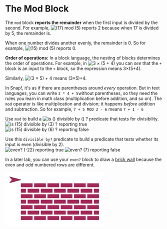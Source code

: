 # The Mod Block

The `mod` block **reports the remainder** when the first input is divided by the second. For example, ![\(17\) mod \(5\)](https://bjc.edc.org/bjc-r/img/1-introduction/17-mod-5.png) reports 2 because when 17 is divided by 5, the remainder is. 

When one number divides another evenly, the remainder is 0. So for example, ![\(15\) mod \(5\)](https://bjc.edc.org/bjc-r/img/1-introduction/15-mod-5.png) reports 0.



 **Order of operations:** In a block language, the nesting of blocks determines the order of operations. For example, in ![3 &#xD7; \(5 + 4\)](https://bjc.edc.org/bjc-r/img/6-computers/3-times%285+4%29.png) you can _see_ that the `+` block is an input to the `×` block, so the expression means 3×\(5+4\). 

Similarly, ![\(3 &#xD7; 5\) + 4](https://bjc.edc.org/bjc-r/img/6-computers/%283-times-5%29+4.png) means \(3×5\)+4. 

In Snap!, it's as if there are parentheses around _every_ operation. But in text languages, you can write `3 * 4 + 5`without parentheses, so they need the rules you learn in math class \(multiplication before addition, and so on\). The `mod` operator is like multiplication and division; it happens _before_ addition and subtraction. So for example, `7 + 5 MOD 2 - 6` means `7 + 1 - 6`

Use `mod` to build a ![is \(\) divisible by \(\) ?](https://bjc.edc.org/bjc-r/img/2-complexity/divisible-by.png) predicate that tests for divisibility.  
![is \(15\) divisible by \(3\) ? reporting true](https://bjc.edc.org/bjc-r/img/2-complexity/15-divisible-by-3-reporting-true.png) ![is \(15\) divisible by \(6\) ? reporting false](https://bjc.edc.org/bjc-r/img/2-complexity/15-divisible-by-6-reporting-false.png)

Use this `divisible by?` predicate to build a predicate that tests whether its input is even \(divisible by 2\).  
![even? \(-22\) reporting true](https://bjc.edc.org/bjc-r/img/2-complexity/even--22-reporting-true.png) ![even? \(7\) reporting false](https://bjc.edc.org/bjc-r/img/2-complexity/even-7-reporting-false.png)

 In a later lab, you can use your `even?` block to draw a [brick wall](../dry-principle/lab-build-a-wall.md) because the even and odd numbered rows are different.

![](../.gitbook/assets/image%20%2869%29.png)



